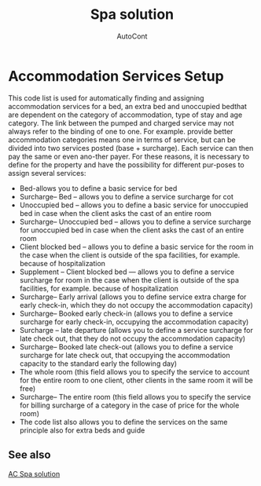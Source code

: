 ﻿---
    title: "Spa solution"
    author: AutoCont
    ms.date: 04/30/2018
    ms.topic: article
    ms.prod: dynamics-nav-2017
    ms.contentlocale: en
    ms.lasthandoff: 04/30/2018
---

# Accommodation Services Setup

This code list is used for automatically finding and assigning accommodation services for a bed, an extra bed and unoccupied bedthat are dependent on the category of accommodation, type of stay and age category. 
The link between the pumped and charged service may not always refer to the binding of one to one. For example. provide better accommodation categories means one in terms of service, but can be divided into two services posted (base + surcharge). Each service can then pay the same or even ano-ther payer.
For these reasons, it is necessary to define for the property and have the possibility for different pur-poses to assign several services:
-	Bed-allows you to define a basic service for bed
-	Surcharge– Bed – allows you to define a service surcharge for cot
-	Unoccupied bed – allows you to define a basic service for unoccupied bed in case when the client asks the cast of an entire room
-	Surcharge– Unoccupied bed – allows you to define a service surcharge for unoccupied bed in case when the client asks the cast of an entire room
-	Client blocked bed – allows you to define a basic service for the room in the case when the client is outside of the spa facilities, for example. because of hospitalization
-	Supplement – Client blocked bed — allows you to define a service surcharge for room in the case when the client is outside of the spa facilities, for example. because of hospitalization
-	Surcharge– Early arrival (allows you to define service extra charge for early check-in, which they do not occupy the accommodation capacity)
-	Surcharge– Booked early check-in (allows you to define a service surcharge for early check-in, occupying the accommodation capacity)
-	Surcharge – late departure (allows you to define a service surcharge for late check out, that they do not occupy the accommodation capacity)
-	Surcharge– Booked late check-out (allows you to define a service surcharge for late check out, that occupying the accommodation capacity to the standard early the following day)
-	The whole room (this field allows you to specify the service to account for the entire room to one client, other clients in the same room it will be free)
-	Surcharge– The entire room (this field allows you to specify the service for billing surcharge of a category in the case of price for the whole room)
-	The code list also allows you to define the services on the same principle also for extra beds and guide



## <a name="see-also"></a>See also
[AC Spa solution](ac-spa-solution.md)